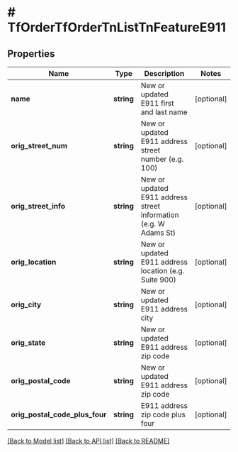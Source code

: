 # # TfOrderTfOrderTnListTnFeatureE911

## Properties

Name | Type | Description | Notes
------------ | ------------- | ------------- | -------------
**name** | **string** | New or updated E911 first and last name | [optional]
**orig_street_num** | **string** | New or updated E911 address street number (e.g. 100) | [optional]
**orig_street_info** | **string** | New or updated E911 address street information (e.g. W Adams St) | [optional]
**orig_location** | **string** | New or updated E911 address location (e.g. Suite 900) | [optional]
**orig_city** | **string** | New or updated E911 address city | [optional]
**orig_state** | **string** | New or updated E911 address zip code | [optional]
**orig_postal_code** | **string** | New or updated E911 address zip code | [optional]
**orig_postal_code_plus_four** | **string** | E911 address zip code plus four | [optional]

[[Back to Model list]](../../README.md#models) [[Back to API list]](../../README.md#endpoints) [[Back to README]](../../README.md)
